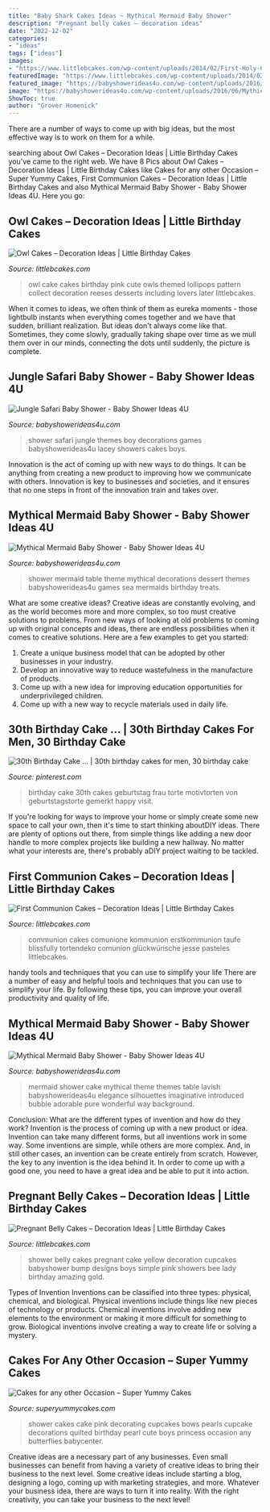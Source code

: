 ```yaml
---
title: "Baby Shark Cakes Ideas ~ Mythical Mermaid Baby Shower"
description: "Pregnant belly cakes – decoration ideas"
date: "2022-12-02"
categories:
- "ideas"
tags: ["ideas"]
images:
- "https://www.littlebcakes.com/wp-content/uploads/2014/02/First-Holy-Communion-Cakes.jpg"
featuredImage: "https://www.littlebcakes.com/wp-content/uploads/2014/02/First-Holy-Communion-Cakes.jpg"
featured_image: "https://babyshowerideas4u.com/wp-content/uploads/2016/06/Mythical-Mermaid-Baby-Shower-Dessert-Table-600x806.jpg"
image: "https://babyshowerideas4u.com/wp-content/uploads/2016/06/Mythical-Mermaid-Baby-Shower-Dessert-Table-600x806.jpg"
ShowToc: true
author: "Grover Homenick"
---
```



There are a number of ways to come up with big ideas, but the most effective way is to work on them for a while.

	

		
searching about Owl Cakes – Decoration Ideas | Little Birthday Cakes you've came to the right web. We have 8 Pics about Owl Cakes – Decoration Ideas | Little Birthday Cakes like Cakes for any other Occasion – Super Yummy Cakes, First Communion Cakes – Decoration Ideas | Little Birthday Cakes and also Mythical Mermaid Baby Shower - Baby Shower Ideas 4U. Here you go:
		
    
## Owl Cakes – Decoration Ideas | Little Birthday Cakes

<img loading=lazy src="http://www.littlebcakes.com/wp-content/uploads/2013/08/Owl-Cake.jpg" onerror="this.onerror=null;this.src='https://tse2.mm.bing.net/th?id=OIP.6IdV8pdrVxJzygIPgxPetwHaJ9&amp;pid=15.1';" alt="Owl Cakes – Decoration Ideas | Little Birthday Cakes">

_Source: littlebcakes.com_

>owl cake cakes birthday pink cute owls themed lollipops pattern collect decoration reeses desserts including lovers later littlebcakes. 

	

When it comes to ideas, we often think of them as eureka moments - those lightbulb instants when everything comes together and we have that sudden, brilliant realization. But ideas don't always come like that. Sometimes, they come slowly, gradually taking shape over time as we mull them over in our minds, connecting the dots until suddenly, the picture is complete.

    
## Jungle Safari Baby Shower - Baby Shower Ideas 4U

<img loading=lazy src="https://babyshowerideas4u.com/wp-content/uploads/2014/04/Jungle-Safari-Baby-Shower-1-600x923.jpg" onerror="this.onerror=null;this.src='https://tse1.mm.bing.net/th?id=OIP.y790V2KU7CF9NEiHdHhkDQHaLZ&amp;pid=15.1';" alt="Jungle Safari Baby Shower - Baby Shower Ideas 4U">

_Source: babyshowerideas4u.com_

>shower safari jungle themes boy decorations games babyshowerideas4u lacey showers cakes boys. 

	

Innovation is the act of coming up with new ways to do things. It can be anything from creating a new product to improving how we communicate with others. Innovation is key to businesses and societies, and it ensures that no one steps in front of the innovation train and takes over.

    
## Mythical Mermaid Baby Shower - Baby Shower Ideas 4U

<img loading=lazy src="https://babyshowerideas4u.com/wp-content/uploads/2016/06/Mythical-Mermaid-Baby-Shower-Dessert-Table-600x806.jpg" onerror="this.onerror=null;this.src='https://tse2.mm.bing.net/th?id=OIP.Oqt6tzPdjkgE6ykNb-f7bQHaJ8&amp;pid=15.1';" alt="Mythical Mermaid Baby Shower - Baby Shower Ideas 4U">

_Source: babyshowerideas4u.com_

>shower mermaid table theme mythical decorations dessert themes babyshowerideas4u games sea mermaids birthday treats. 

	

What are some creative ideas?
Creative ideas are constantly evolving, and as the world becomes more and more complex, so too must creative solutions to problems. From new ways of looking at old problems to coming up with original concepts and ideas, there are endless possibilities when it comes to creative solutions. Here are a few examples to get you started:
1. Create a unique business model that can be adopted by other businesses in your industry.
2. Develop an innovative way to reduce wastefulness in the manufacture of products.
3. Come up with a new idea for improving education opportunities for underprivileged children.
4. Come up with a new way to recycle materials used in daily life.

    
## 30th Birthday Cake … | 30th Birthday Cakes For Men, 30 Birthday Cake

<img loading=lazy src="https://i.pinimg.com/736x/7a/9d/01/7a9d01724d971df464378ef7e72c2117--th-birthday-cake-for-her-th-birthday-decorations.jpg" onerror="this.onerror=null;this.src='https://tse1.mm.bing.net/th?id=OIP.PsgxP0P4SgeUgO3I8HzbgQHaLA&amp;pid=15.1';" alt="30th Birthday Cake … | 30th birthday cakes for men, 30 birthday cake">

_Source: pinterest.com_

>birthday cake 30th cakes geburtstag frau torte motivtorten von geburtstagstorte gemerkt happy visit. 

	

If you're looking for ways to improve your home or simply create some new space to call your own, then it's time to start thinking aboutDIY ideas. There are plenty of options out there, from simple things like adding a new door handle to more complex projects like building a new hallway. No matter what your interests are, there's probably aDIY project waiting to be tackled.

    
## First Communion Cakes – Decoration Ideas | Little Birthday Cakes

<img loading=lazy src="https://www.littlebcakes.com/wp-content/uploads/2014/02/First-Holy-Communion-Cakes.jpg" onerror="this.onerror=null;this.src='https://tse4.mm.bing.net/th?id=OIP.0KVVOoK9zQZyDnKkmjfktwHaIj&amp;pid=15.1';" alt="First Communion Cakes – Decoration Ideas | Little Birthday Cakes">

_Source: littlebcakes.com_

>communion cakes comunione kommunion erstkommunion taufe blissfully tortendeko comunion glückwünsche jesse pasteles littlebcakes. 

	

handy tools and techniques that you can use to simplify your life
There are a number of easy and helpful tools and techniques that you can use to simplify your life. By following these tips, you can improve your overall productivity and quality of life.

    
## Mythical Mermaid Baby Shower - Baby Shower Ideas 4U

<img loading=lazy src="https://babyshowerideas4u.com/wp-content/uploads/2016/06/Mythical-Mermaid-Baby-Shower-Cake-600x795.jpg" onerror="this.onerror=null;this.src='https://tse1.mm.bing.net/th?id=OIP.NoWytsfNeuuIjh7DfkiblwHaJ0&amp;pid=15.1';" alt="Mythical Mermaid Baby Shower - Baby Shower Ideas 4U">

_Source: babyshowerideas4u.com_

>mermaid shower cake mythical theme themes table lavish babyshowerideas4u elegance silhouettes imaginative introduced bubble adorable pure wonderful way background. 

	

Conclusion: What are the different types of invention and how do they work?
Invention is the process of coming up with a new product or idea. Invention can take many different forms, but all inventions work in some way. Some inventions are simple, while others are more complex. And, in still other cases, an invention can be create entirely from scratch. However, the key to any invention is the idea behind it. In order to come up with a good one, you need to have a great idea and be able to put it into action.

    
## Pregnant Belly Cakes – Decoration Ideas | Little Birthday Cakes

<img loading=lazy src="http://www.littlebcakes.com/wp-content/uploads/2014/01/Pregnant-Belly-Cakes-Pictures.jpg" onerror="this.onerror=null;this.src='https://tse3.mm.bing.net/th?id=OIP.VPN1kEt4y-KvJsQhC56ErgHaJ4&amp;pid=15.1';" alt="Pregnant Belly Cakes – Decoration Ideas | Little Birthday Cakes">

_Source: littlebcakes.com_

>shower belly cakes pregnant cake yellow decoration cupcakes babyshower bump designs boys simple pink showers bee lady birthday amazing gold. 

	

Types of Invention
Inventions can be classified into three types: physical, chemical, and biological. Physical inventions include things like new pieces of technology or products. Chemical inventions involve adding new elements to the environment or making it more difficult for something to grow. Biological inventions involve creating a way to create life or solving a mystery.

    
## Cakes For Any Other Occasion – Super Yummy Cakes

<img loading=lazy src="https://www.superyummycakes.com/wp-content/uploads/2016/04/palmcoastbunnellbabyshowercake5-750x1000.jpg" onerror="this.onerror=null;this.src='https://tse3.mm.bing.net/th?id=OIP.Gx9ELOsEhmAHcMajWPGW4wHaJ4&amp;pid=15.1';" alt="Cakes for any other Occasion – Super Yummy Cakes">

_Source: superyummycakes.com_

>shower cakes cake pink decorating cupcakes bows pearls cupcake decorations quilted birthday pearl cute boys princess occasion any butterflies babycenter. 

	

Creative ideas are a necessary part of any businesses. Even small businesses can benefit from having a variety of creative ideas to bring their business to the next level. Some creative ideas include starting a blog, designing a logo, coming up with marketing strategies, and more. Whatever your business idea, there are ways to turn it into reality. With the right creativity, you can take your business to the next level!

